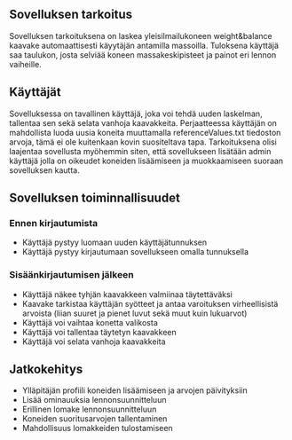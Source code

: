 ## Sovelluksen tarkoitus

Sovelluksen tarkoituksena on laskea yleisilmailukoneen weight&balance kaavake automaattisesti käyytäjän antamilla massoilla. 
Tuloksena käyttäjä saa taulukon, josta selviää koneen massakeskipisteet ja painot eri lennon vaiheille.

## Käyttäjät

Sovelluksessa on tavallinen käyttäjä, joka voi tehdä uuden laskelman, tallentaa sen sekä selata vanhoja kaavakkeita.
Perjaatteessa käyttäjän on mahdollista luoda uusia koneita muuttamalla referenceValues.txt tiedoston arvoja, tämä ei ole kuitenkaan kovin suositeltava tapa.
Tarkoituksena olisi laajentaa sovellusta myöhemmin siten, että sovellukseen lisätään admin käyttäjä jolla on oikeudet koneiden lisäämiseen ja muokkaamiseen suoraan sovelluksen kautta.

## Sovelluksen toiminnallisuudet

### Ennen kirjautumista
* Käyttäjä pystyy luomaan uuden käyttäjätunnuksen
* Käyttäjä pystyy kirjautumaan sovellukseen omalla tunnuksella

### Sisäänkirjautumisen jälkeen
* Käyttäjä näkee tyhjän kaavakkeen valmiinaa täytettäväksi
* Kaavake tarkistaa käyttäjän syötteet ja antaa varoituksen virheellisistä arvoista (liian suuret ja pienet luvut sekä muut kuin lukuarvot)
* Käyttäjä voi vaihtaa konetta valikosta
* Käyttäjä voi tallentaa täytetyn kaavakkeen
* Käyttäjä voi selata vanhoja kaavakkeita  

## Jatkokehitys
* Ylläpitäjän profiili koneiden lisäämiseen ja arvojen päivityksiin
* Lisää ominauuksia lennonsuunnitteluun
* Erillinen lomake lennonsuunnitteluun
* Koneiden suoritusarvojen tallentaminen
* Mahdollisuus lomakkeiden tulostamiseen

